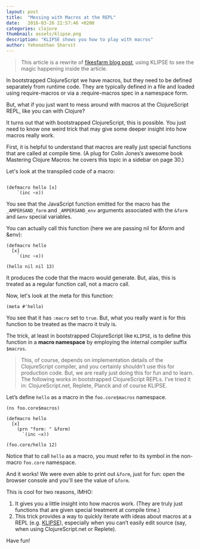 ```yaml
---
layout: post
title:  "Messing with Macros at the REPL"
date:   2016-03-26 22:57:46 +0200
categories: clojure
thumbnail: assets/klipse.png
description: "KLIPSE shows you how to play with macros"
author: Yehonathan Sharvit
---
```


> This article is a rewrite of [fikesfarm blog post][mfikes-article], using KLIPSE to see the magic happening inside the article.


In bootstrapped ClojureScript we have macros, but they need to be defined separately from runtime code. They are typically defined in a file and loaded using require-macros or via a :require-macros spec in a namespace form.

But, what if you just want to mess around with macros at the ClojureScript REPL, like you can with Clojure?



It turns out that with bootstrapped ClojureScript, this is possible. You just need to know one weird trick that may give some deeper insight into how macros really work.

First, it is helpful to understand that macros are really just special functions that are called at compile time. (A plug for Colin Jones’s awesome book Mastering Clojure Macros: he covers this topic in a sidebar on page 30.)

Let's look at the transpiled code of a macro:

~~~klipse-js

(defmacro hello [x]
    `(inc ~x))

~~~


You see that the JavaScript function emitted for the macro has the `_AMPERSAND_form` and `_AMPERSAND_env` arguments associated with the `&form` and `&env` special variables.

You can actually call this function (here we are passing nil for &form and &env):

~~~klipse
(defmacro hello 
  [x] 
    `(inc ~x))

(hello nil nil 13)
~~~

It produces the code that the macro would generate. But, alas, this is treated as a regular function call, not a macro call.

Now, let's look at the meta for this function:

~~~klipse
(meta #'hello)
~~~

You see that it has `:macro` set to `true`. But, what you really want is for this function to be treated as the macro it truly is.

The trick, at least in bootstrapped ClojureScript like `KLIPSE`, is to define this function in a **macro namespace** by employing the internal compiler suffix `$macros`.

>This, of course, depends on implementation details of the ClojureScript compiler, and you certainly shouldn’t use this for production code. But, we are really just doing this for fun and to learn.
The following works in bootstrapped ClojureScript REPLs. I’ve tried it in: ClojureScript.net, Replete, Planck and of course KLIPSE.

Let’s define `hello` as a macro in the `foo.core$macros` namespace. 

~~~klipse
(ns foo.core$macros)

(defmacro hello 
  [x]
    (prn "form: " &form)
      `(inc ~x))

(foo.core/hello 12)
~~~


Notice that to call `hello` as a macro, you must refer to its symbol in the non-macro `foo.core` namespace.


And it works!
We were even able to print out `&form`, just for fun: open the browser console and you'll see the value of `&form`.

This is cool for two reasons, IMHO:

1. It gives you a little insight into how macros work. (They are truly just functions that are given special treatment at compile time.)
2. This trick provides a way to quickly iterate with ideas about macros at a REPL (e.g. [KLIPSE][klipse-url]), especially when you can’t easily edit source (say, when using ClojureScript.net or Replete).

Have fun!


[klipse-url]: http://app.klipse.tech/
[mfikes-article]: http://blog.fikesfarm.com/posts/2015-09-07-messing-with-macros-at-the-repl.html
